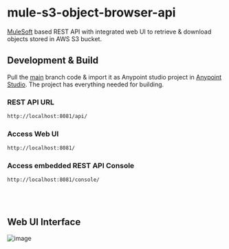# mule-s3-object-browser-api

[MuleSoft](https://www.mulesoft.com/) based REST API with integrated web UI to retrieve & download objects stored in AWS S3 bucket. 

## Development & Build
Pull the [main](https://github.com/apurbagiri/s3-object-browser-api/tree/main) branch code & import it as Anypoint studio project in [Anypoint Studio](https://www.mulesoft.com/platform/studio). The project has everything needed for building.

### REST API URL
```sh
http://localhost:8081/api/
``` 

### Access Web UI
```sh
http://localhost:8081/
```  

### Access embedded REST API Console
```sh
http://localhost:8081/console/
```
<br />


<br />

## Web UI Interface
![image](https://user-images.githubusercontent.com/1264854/207040308-93730cd4-4c98-4c6c-ac69-a1cbd5283a8a.png)
